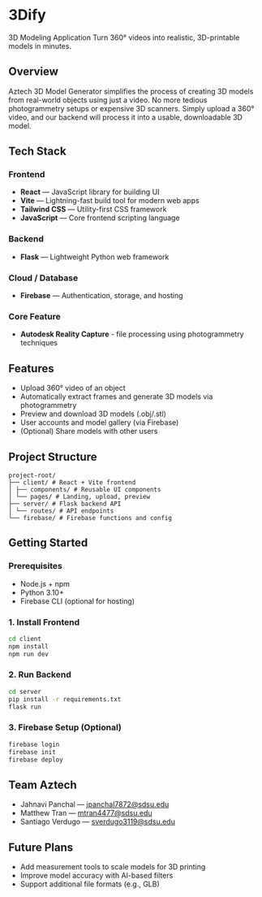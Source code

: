 # 3Dify
3D Modeling Application
Turn 360° videos into realistic, 3D-printable models in minutes.


## Overview
Aztech 3D Model Generator simplifies the process of creating 3D models from real-world objects using just a video. No more tedious photogrammetry setups or expensive 3D scanners. Simply upload a 360° video, and our backend will process it into a usable, downloadable 3D model.


## Tech Stack

### Frontend
- **React** — JavaScript library for building UI
- **Vite** — Lightning-fast build tool for modern web apps
- **Tailwind CSS** — Utility-first CSS framework
- **JavaScript** — Core frontend scripting language
  
### Backend
- **Flask** — Lightweight Python web framework
  
### Cloud / Database
- **Firebase** — Authentication, storage, and hosting

### Core Feature
- **Autodesk Reality Capture** - file processing using photogrammetry techniques

## Features
- Upload 360° video of an object
- Automatically extract frames and generate 3D models via photogrammetry
- Preview and download 3D models (.obj/.stl)
- User accounts and model gallery (via Firebase)
- (Optional) Share models with other users


## Project Structure
```
project-root/
├── client/ # React + Vite frontend
│ ├── components/ # Reusable UI components
│ └── pages/ # Landing, upload, preview
├── server/ # Flask backend API
│ └── routes/ # API endpoints
└── firebase/ # Firebase functions and config
```


## Getting Started


### Prerequisites
- Node.js + npm
- Python 3.10+
- Firebase CLI (optional for hosting)


### 1. Install Frontend
```bash
cd client
npm install
npm run dev
```


### 2. Run Backend
```bash
cd server
pip install -r requirements.txt
flask run
```


### 3. Firebase Setup (Optional)
```bash
firebase login
firebase init
firebase deploy
```


## Team Aztech
- Jahnavi Panchal — jpanchal7872@sdsu.edu
- Matthew Tran — mtran4477@sdsu.edu
- Santiago Verdugo — sverdugo3119@sdsu.edu


## Future Plans
- Add measurement tools to scale models for 3D printing
- Improve model accuracy with AI-based filters
- Support additional file formats (e.g., GLB)
